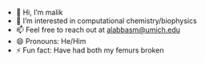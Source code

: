 - 👋 Hi, I’m malik
- 👀 I’m interested in computational chemistry/biophysics 
- 📫 Feel free to reach out at alabbasm@umich.edu
- 😄 Pronouns: He/Him
- ⚡ Fun fact: Have had both my femurs broken

<!---
alabbasm/alabbasm is a ✨ special ✨ repository because its `README.md` (this file) appears on your GitHub profile.
You can click the Preview link to take a look at your changes.
--->
